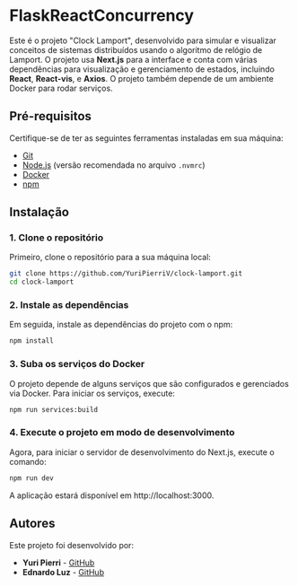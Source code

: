 # FlaskReactConcurrency

Este é o projeto "Clock Lamport", desenvolvido para simular e visualizar conceitos de sistemas distribuídos usando o algoritmo de relógio de Lamport. O projeto usa **Next.js** para a interface e conta com várias dependências para visualização e gerenciamento de estados, incluindo **React**, **React-vis**, e **Axios**. O projeto também depende de um ambiente Docker para rodar serviços.

## Pré-requisitos

Certifique-se de ter as seguintes ferramentas instaladas em sua máquina:

- [Git](https://git-scm.com/)
- [Node.js](https://nodejs.org/) (versão recomendada no arquivo `.nvmrc`)
- [Docker](https://www.docker.com/)
- [npm](https://www.npmjs.com/)

## Instalação

### 1. Clone o repositório

Primeiro, clone o repositório para a sua máquina local:

```bash
git clone https://github.com/YuriPierriV/clock-lamport.git
cd clock-lamport
```

### 2. Instale as dependências

Em seguida, instale as dependências do projeto com o npm:

```bash
npm install
```
### 3. Suba os serviços do Docker

O projeto depende de alguns serviços que são configurados e gerenciados via Docker. Para iniciar os serviços, execute:

```bash
npm run services:build
```

### 4. Execute o projeto em modo de desenvolvimento

Agora, para iniciar o servidor de desenvolvimento do Next.js, execute o comando:

```bash
npm run dev
```

A aplicação estará disponível em http://localhost:3000.

## Autores

Este projeto foi desenvolvido por:

- **Yuri Pierri** - [GitHub](https://github.com/YuriPierriV)
- **Ednardo Luz** - [GitHub](https://github.com/EdLuz111)




